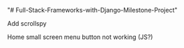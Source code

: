 "# Full-Stack-Frameworks-with-Django-Milestone-Project" 

Add scrollspy

Home small screen menu button not working (JS?)

